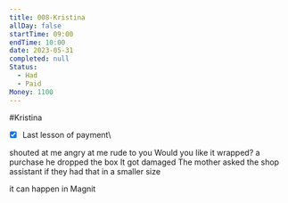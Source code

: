 ```yaml
---
title: 008-Kristina
allDay: false
startTime: 09:00
endTime: 10:00
date: 2023-05-31
completed: null
Status:
  - Had
  - Paid
Money: 1100
---
```

#Kristina 
- [x] Last lesson of payment\

shouted at me
angry at me
rude to you
Would you like it wrapped?
a purchase
he dropped the box
It got damaged
The mother asked the shop assistant if they had that in a smaller size


it can happen in Magnit
